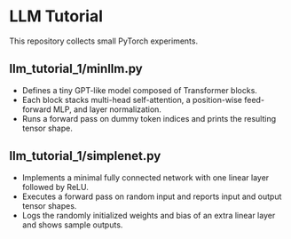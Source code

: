 # LLM Tutorial

This repository collects small PyTorch experiments.

## llm_tutorial_1/minllm.py
- Defines a tiny GPT-like model composed of Transformer blocks.
- Each block stacks multi-head self-attention, a position-wise feed-forward MLP, and layer normalization.
- Runs a forward pass on dummy token indices and prints the resulting tensor shape.

## llm_tutorial_1/simplenet.py
- Implements a minimal fully connected network with one linear layer followed by ReLU.
- Executes a forward pass on random input and reports input and output tensor shapes.
- Logs the randomly initialized weights and bias of an extra linear layer and shows sample outputs.
